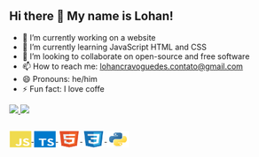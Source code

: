 ## Hi there 👋 My name is Lohan!

- 🔭 I’m currently working on a website
- 🌱 I’m currently learning JavaScript HTML and CSS
- 👯 I’m looking to collaborate on open-source and free software
- 📫 How to reach me: lohancravoguedes.contato@gmail.com
- 😄 Pronouns: he/him
- ⚡ Fun fact: I love coffe

<div>
    <a href="github.com/LohanGuedes" />
    <img height="200em" src="https://github-readme-stats.vercel.app/api?username=LohanGuedes&show_icons=true&theme=gruvbox" />
    <img height="200em" src="https://github-readme-stats.vercel.app/api/top-langs/?username=LohanGuedes&layout=compact&theme=gruvbox" />
</div>

##
 
<div style="display: inline_block">
  <img align="center" alt="lohan-Js" height="30" width="40" src="https://raw.githubusercontent.com/devicons/devicon/master/icons/javascript/javascript-plain.svg">
  <img align="center" alt="lohan-Ts" height="30" width="40" src="https://raw.githubusercontent.com/devicons/devicon/master/icons/typescript/typescript-plain.svg">
  <img align="center" alt="lohan-HTML" height="30" width="40" src="https://raw.githubusercontent.com/devicons/devicon/master/icons/html5/html5-original.svg">
  <img align="center" alt="lohan-CSS" height="30" width="40" src="https://raw.githubusercontent.com/devicons/devicon/master/icons/css3/css3-original.svg">
  <img align="center" alt="lohan-Python" height="30" width="40" src="https://raw.githubusercontent.com/devicons/devicon/master/icons/python/python-original.svg">
</div>

